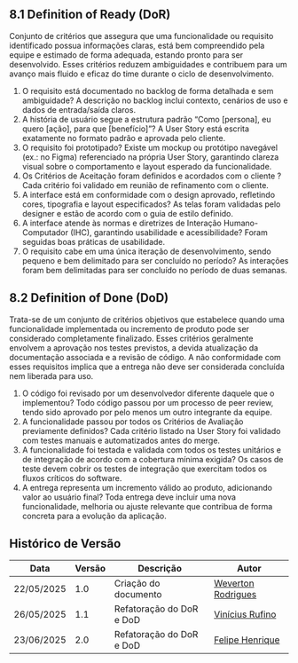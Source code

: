 ## 8.1 Definition of Ready (DoR)

Conjunto de critérios que assegura que uma funcionalidade ou requisito identificado possua informações claras, está bem compreendido pela equipe e estimado de forma adequada, estando pronto para ser desenvolvido. Esses critérios reduzem ambiguidades e contribuem para um avanço mais fluido e eficaz do time durante o ciclo de desenvolvimento.

1.	O requisito está documentado no backlog de forma detalhada e sem ambiguidade? A descrição no backlog inclui contexto, cenários de uso e dados de entrada/saída claros.
2.	A história de usuário segue a estrutura padrão “Como [persona], eu quero [ação], para que [benefício]”? A User Story está escrita exatamente no formato padrão e aprovada pelo cliente.
3.	O requisito foi prototipado? Existe um mockup ou protótipo navegável (ex.: no Figma) referenciado na própria User Story, garantindo clareza visual sobre o comportamento e layout esperado da funcionalidade.
4.	Os Critérios de Aceitação foram definidos e acordados com o cliente ? Cada critério foi validado em reunião de refinamento com o cliente.
5.	A interface está em conformidade com o design aprovado, refletindo cores, tipografia e layout especificados? As telas foram validadas pelo designer e estão de acordo com o guia de estilo definido.
6.	A interface atende às normas e diretrizes de Interação Humano-Computador (IHC), garantindo usabilidade e acessibilidade? Foram seguidas boas práticas de usabilidade. 
7.	O requisito cabe em uma única iteração de desenvolvimento, sendo pequeno e bem delimitado para ser concluído no período? As interações foram bem delimitadas para ser concluído no período de duas semanas.

## 8.2 Definition of Done (DoD)

Trata-se de um conjunto de critérios objetivos que estabelece quando uma funcionalidade implementada ou incremento de produto pode ser considerado completamente finalizado. Esses critérios geralmente envolvem a aprovação nos testes previstos, a devida atualização da documentação associada e a revisão de código. A não conformidade com esses requisitos implica que a entrega não deve ser considerada concluída nem liberada para uso.

1.	O código foi revisado por um desenvolvedor diferente daquele que o implementou?  Todo código passou por um processo de peer review, tendo sido aprovado por pelo menos um outro integrante da equipe.
2.	A funcionalidade passou por todos os Critérios de Avaliação previamente definidos? Cada critério listado na User Story foi validado com testes manuais e automatizados antes do merge.
3.	A funcionalidade foi testada e validada com todos os testes unitários e de integração de acordo com a cobertura mínima exigida? Os casos de teste devem cobrir os testes de integração que exercitam todos os fluxos críticos do software.
4.	A entrega representa um incremento válido ao produto, adicionando valor ao usuário final? Toda entrega deve incluir uma nova funcionalidade, melhoria ou ajuste relevante que contribua de forma concreta para a evolução da aplicação.

## Histórico de Versão

|Data|Versão|Descrição|Autor|
|---|---|---|---|
|22/05/2025|1.0|Criação do documento|[Weverton Rodrigues](https://github.com/vevetin)|
|26/05/2025|1.1|Refatoração do DoR e DoD|[Vinícius Rufino](https://github.com/RufinoVfR)|
|23/06/2025|2.0|Refatoração do DoR e DoD|[Felipe Henrique](https://github.com/fhenrique77)|